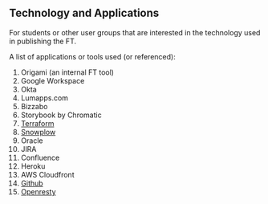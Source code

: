 Technology and Applications
--
For students or other user groups that are interested in the technology used in publishing the FT.

A list of applications or tools used (or referenced):

1. Origami (an internal FT tool)
2. Google Workspace
3. Okta
4. Lumapps.com
5. Bizzabo
6. Storybook by Chromatic
7. [Terraform](https://www.terraform.io/)
8. [Snowplow](https://snowplow.io/)
9. Oracle
10. JIRA
11. Confluence
12. Heroku
13. AWS Cloudfront
14. [Github](https://github.com/Financial-Times)
15. [Openresty](https://openresty.org/en/)
